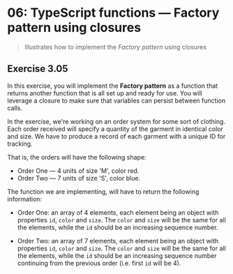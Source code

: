 # 06: TypeScript functions &mdash; Factory pattern using closures
> Illustrates how to implement the *Factory pattern* using closures

## Exercise 3.05

In this exercise, you will implement the **Factory pattern** as a function that returns another function that is all set up and ready for use.  You will leverage a closure to make sure that variables can persist between function calls.

In the exercise, we're working on an order system for some sort of clothing. Each order received will specify a quantity of the garment in identical color and size. We have to produce a record of each garment with a unique ID for tracking.

That is, the orders will have the following shape:
+ Order One &mdash; 4 units of size 'M', color red.
+ Order Two &mdash; 7 units of size 'S', color blue.


The function we are implementing, will have to return the following information:

+ Order One: an array of 4 elements, each element being an object with properties `id`, `color` and `size`. The `color` and `size` will be the same for all the elements, while the `id` should be an increasing sequence number.

+ Order Two: an array of 7 elements, each element being an object with properties `id`, `color` and `size`. The `color` and `size` will be the same for all the elements, while the `id` should be an increasing sequence number continuing from the previous order (i.e. first `id` will be 4).